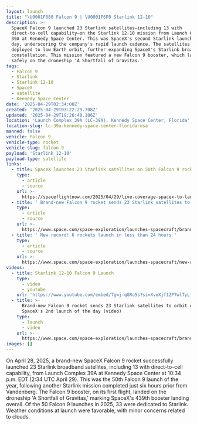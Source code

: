 ```yaml
---
layout: launch
title: "\U0001F680 Falcon 9 | \U0001F6F0 Starlink 12-10"
description: >-
  SpaceX Falcon 9 launched 23 Starlink satellites—including 13 with
  direct-to-cell capability—on the Starlink 12-10 mission from Launch Complex
  39A at Kennedy Space Center. This was SpaceX's second Starlink launch of the
  day, underscoring the company's rapid launch cadence. The satellites were
  deployed to low Earth orbit, further expanding SpaceX's Starlink broadband
  constellation. This mission featured a new Falcon 9 booster, which landed
  safely on the droneship 'A Shortfall of Gravitas.'
tags:
  - Falcon 9
  - Starlink
  - Starlink 12-10
  - SpaceX
  - satellite
  - Kennedy Space Center
date: '2025-04-29T02:34:00Z'
created: '2025-04-29T03:22:29.708Z'
updated: '2025-04-29T19:26:40.106Z'
location: 'Launch Complex 39A (LC-39A), Kennedy Space Center, Florida'
location-slug: lc-39a-kennedy-space-center-florida-usa
manned: false
vehicle: Falcon 9
vehicle-type: rocket
vehicle-slug: falcon-9
payload: 'Starlink 12-10'
payload-type: satellite
links:
  - title: SpaceX launches 23 Starlink satellites on 50th Falcon 9 rocket of 2025
    type:
      - article
      - source
    url: >-
      https://spaceflightnow.com/2025/04/29/live-coverage-spacex-to-launch-23-starlink-satellites-on-falcon-9-rocket-from-the-kennedy-space-center-2/
  - title: ' Brand-new Falcon 9 rocket sends 23 Starlink satellites to orbit on SpaceX''s 2nd launch of the day '
    type:
      - article
      - source
    url: >-
      https://www.space.com/space-exploration/launches-spacecraft/brand-new-falcon-9-rocket-sends-23-starlink-satellites-to-orbit-on-spacexs-2nd-launch-of-the-day
  - title: ' New record! 6 rockets launch in less than 24 hours '
    type:
      - article
      - source
    url: >-
      https://www.space.com/space-exploration/launches-spacecraft/new-record-6-rockets-launch-in-less-than-24-hours
videos:
  - title: Starlink 12-10 Falcon 9 Launch
    type:
      - video
      - youtube
    url: 'https://www.youtube.com/embed/7gwj-qGRu5s?si=XvoXjf1ZP7wlTyLf'
  - title: >-
      Brand-new Falcon 9 rocket sends 23 Starlink satellites to orbit on
      SpaceX's 2nd launch of the day (video)
    type:
      - launch
      - video
    url: >-
      https://www.space.com/space-exploration/launches-spacecraft/brand-new-falcon-9-rocket-sends-23-starlink-satellites-to-orbit-on-spacexs-2nd-launch-of-the-day
images: []
---
```

On April 28, 2025, a brand-new SpaceX Falcon 9 rocket successfully launched 23 Starlink broadband satellites, including 13 with direct-to-cell capability, from Launch Complex 39A at Kennedy Space Center at 10:34 p.m. EDT (2:34 UTC April 29). This was the 50th Falcon 9 launch of the year, following another Starlink mission completed just six hours prior from Vandenberg. The Falcon 9 booster, on its first flight, landed on the droneship 'A Shortfall of Gravitas,' marking SpaceX's 439th booster landing overall. Of the 50 Falcon 9 launches in 2025, 33 were dedicated to Starlink. Weather conditions at launch were favorable, with minor concerns related to clouds.
